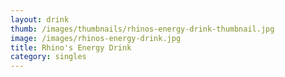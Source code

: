 ```yaml
---
layout: drink
thumb: /images/thumbnails/rhinos-energy-drink-thumbnail.jpg
image: /images/rhinos-energy-drink.jpg
title: Rhino's Energy Drink
category: singles
---
```


